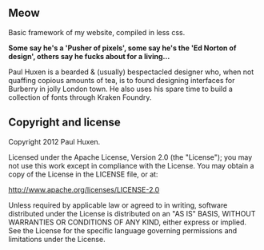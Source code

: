 <article class="markdown-body">
<h1>Meow</h1>
<p>Basic framework of my website, compiled in less css.</p>

<p><strong>Some say he's a 'Pusher of pixels', some say he's the 'Ed Norton of design', others say he fucks about for a living&hellip;</strong></p>
<p>Paul Huxen is a bearded & (usually) bespectacled designer who, when not quaffing copious amounts of tea, is to found designing interfaces for Burberry in jolly London town. He also uses his spare time to build a collection of fonts through Kraken Foundry.</p>

<h2>Copyright and license</h2>
<p>Copyright 2012 Paul Huxen.</p>

<p>Licensed under the Apache License, Version 2.0 (the "License"); you may not use this work except in compliance with the License.
You may obtain a copy of the License in the LICENSE file, or at:</p>

<p><a href="http://www.apache.org/licenses/LICENSE-2.0">http://www.apache.org/licenses/LICENSE-2.0</a></p>

<p>Unless required by applicable law or agreed to in writing, software distributed under the License is distributed on an "AS IS" BASIS, WITHOUT WARRANTIES OR CONDITIONS OF ANY KIND, either express or implied. See the License for the specific language governing permissions and limitations under the License.</p>

</article>
